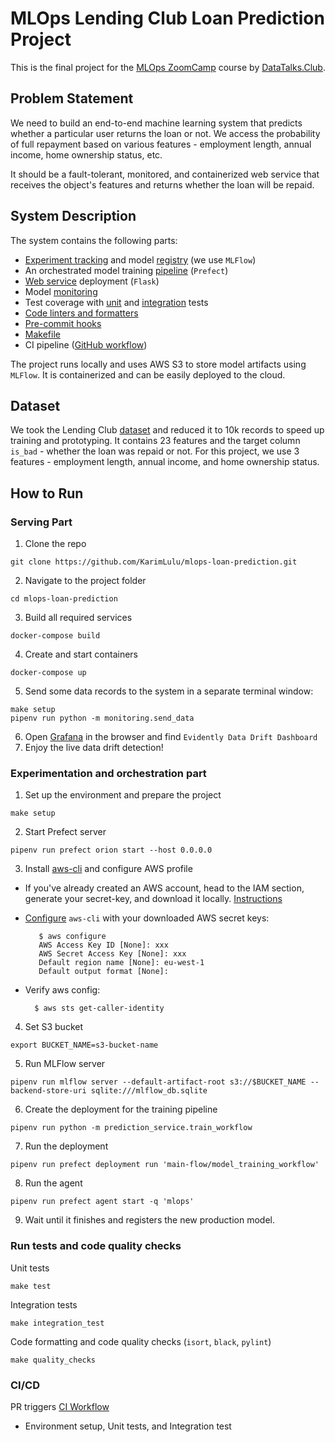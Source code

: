 # MLOps Lending Club Loan Prediction Project

This is the final project for the [MLOps ZoomCamp](https://github.com/DataTalksClub/mlops-zoomcamp) course  by [DataTalks.Club](https://datatalks.club/).  

## Problem Statement

We need to build an end-to-end machine learning system that predicts whether a particular user returns the loan or not. 
We access the probability of full repayment based on various features - employment length, annual income, home ownership status, etc. 

It should be a fault-tolerant, monitored, and containerized web service that receives the object's features and returns whether the loan will be repaid.

## System Description
The system contains the following parts:
* [Experiment tracking](./prediction_service/train_workflow.py) and model [registry](./prediction_service/model_service.py) (we use `MLFlow`)
* An orchestrated model training [pipeline](./prediction_service/train_workflow.py) (`Prefect`)
* [Web service](./prediction_service/service.py) deployment (`Flask`)
* Model [monitoring](./evidently_service)
* Test coverage with [unit](./tests) and [integration](./integration_test) tests
* [Code linters and formatters](pyproject.toml)
* [Pre-commit hooks](.pre-commit-config.yaml)
* [Makefile](./Makefile)
* CI pipeline ([GitHub workflow](https://github.com/KarimLulu/mlops-loan-prediction/actions))


The project runs locally and uses AWS S3 to store model artifacts using `MLFlow`. It is containerized and can be easily deployed to the cloud.


## Dataset
We took the Lending Club [dataset](https://www.kaggle.com/datasets/wordsforthewise/lending-club) and reduced it to 10k records to speed up training and prototyping.
It contains 23 features and the target column `is_bad` - whether the loan was repaid or not. For this project, we use 3 features - employment length, annual income, and home ownership status.

## How to Run

### Serving Part

1. Clone the repo
```
git clone https://github.com/KarimLulu/mlops-loan-prediction.git
```
2. Navigate to the project folder
```
cd mlops-loan-prediction
```

3.  Build all required services
```
docker-compose build
```
4. Create and start containers
```
docker-compose up
```
5. Send some data records to the system in a separate terminal window:
```
make setup
pipenv run python -m monitoring.send_data
```
6. Open [Grafana](http://127.0.0.1:3000/) in the browser and find `Evidently Data Drift Dashboard`
7. Enjoy the live data drift detection!

### Experimentation and orchestration part

1. Set up the environment and prepare the project
```
make setup
```
2. Start Prefect server
```
pipenv run prefect orion start --host 0.0.0.0
```
3. Install [aws-cli](https://docs.aws.amazon.com/cli/latest/userguide/getting-started-install.html) and configure AWS profile

  * If you've already created an AWS account, head to the IAM section, generate your secret-key, and download it locally. 
  [Instructions](https://docs.aws.amazon.com/cli/latest/userguide/getting-started-prereqs.html)

  * [Configure](https://docs.aws.amazon.com/cli/latest/userguide/getting-started-quickstart.html) `aws-cli` with your downloaded AWS secret keys:
      ```shell
         $ aws configure
         AWS Access Key ID [None]: xxx
         AWS Secret Access Key [None]: xxx
         Default region name [None]: eu-west-1
         Default output format [None]:
      ```

  * Verify aws config:
      ```shell
        $ aws sts get-caller-identity
      ```
4. Set S3 bucket
```
export BUCKET_NAME=s3-bucket-name
```
5. Run MLFlow server
```
pipenv run mlflow server --default-artifact-root s3://$BUCKET_NAME --backend-store-uri sqlite:///mlflow_db.sqlite
```
6. Create the deployment for the training pipeline
```
pipenv run python -m prediction_service.train_workflow
```
7. Run the deployment
```
pipenv run prefect deployment run 'main-flow/model_training_workflow'
```
8. Run the agent
```
pipenv run prefect agent start -q 'mlops'
```
9. Wait until it finishes and registers the new production model.


### Run tests and code quality checks

Unit tests
```
make test
```

Integration tests
```
make integration_test
```

Code formatting and code quality checks (`isort`, `black`, `pylint`)
```
make quality_checks
```

### CI/CD
PR triggers [CI Workflow](.github/workflows/cd-tests.yaml)
* Environment setup, Unit tests, and Integration test
